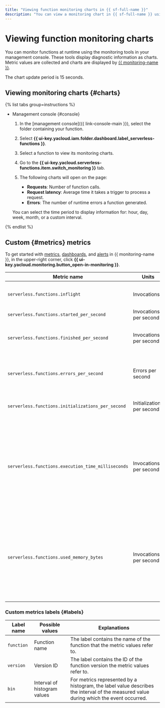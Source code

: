 ```yaml
---
title: "Viewing function monitoring charts in {{ sf-full-name }}"
description: "You can view a monitoring chart in {{ sf-full-name }} using the management console. To do this, select {{ sf-name }} and click the function to view monitoring charts for."
---
```


# Viewing function monitoring charts

 You can monitor functions at runtime using the monitoring tools in your management console. These tools display diagnostic information as charts. Metric values are collected and charts are displayed by [{{ monitoring-name }}](../../../monitoring/). 

The chart update period is 15 seconds.

## Viewing monitoring charts {#charts}

{% list tabs group=instructions %}

- Management console {#console}

   1. In the [management console]({{ link-console-main }}), select the folder containing your function.

   1. Select **{{ ui-key.yacloud.iam.folder.dashboard.label_serverless-functions }}**.

   1. Select a function to view its monitoring charts.

   1. Go to the **{{ ui-key.yacloud.serverless-functions.item.switch_monitoring }}** tab.

   1. The following charts will open on the page:

      * **Requests**: Number of function calls.
      * **Request latency**: Average time it takes a trigger to process a request.
      * **Errors**: The number of runtime errors a function generated.

   You can select the time period to display information for: hour, day, week, month, or a custom interval.

{% endlist %}

## Custom {#metrics} metrics

 To get started with [metrics](../../../monitoring/concepts/data-model.md#metric), [dashboards](../../../monitoring/concepts/visualization/dashboard.md), and [alerts](../../../monitoring/concepts/alerting.md#alert) in {{ monitoring-name }}, in the upper-right corner, click **{{ ui-key.yacloud.monitoring.button_open-in-monitoring }}**. 

| Metric name | Units | Explanations |
|----|----|----|
| `serverless.functions.inflight` | Invocations | Number of concurrent function invocations |
| `serverless.functions.started_per_second` | Invocations per second | Function call frequency |
| `serverless.functions.finished_per_second` | Invocations per second | Frequency of completing function invocation processing |
| `serverless.functions.errors_per_second` | Errors per second | Error frequency when processing function invocations |
| `serverless.functions.initializations_per_second` | Initializations per second | Frequency of new function instance initialization |
| `serverless.functions.execution_time_milliseconds` | Invocations per second | Function invocation frequency distribution histogram by request processing time in milliseconds. Request processing time intervals are shown in the `bin` label. |
| `serverless.functions.used_memory_bytes` | Invocations per second | Function invocation frequency distribution histogram by memory used in bytes. Intervals of the RAM used by the request are shown in the `bin` label. |

### Custom metrics labels {#labels}

| Label name | Possible values | Explanations |
|----|----|----|
| `function` | Function name | The label contains the name of the function that the metric values refer to. |
| `version` | Version ID | The label contains the ID of the function version the metric values refer to. |
| `bin` | Interval of histogram values | For metrics represented by a histogram, the label value describes the interval of the measured value during which the event occurred. |
